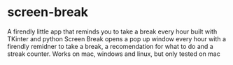 # screen-break
A firendly little app that reminds you to take a break every hour
built with TKinter and python Screen Break opens a pop up window every hour with a firendly remidner to take a break, a recomendation for what to do and a streak counter.
Works on mac, windows and linux, but only tested on mac